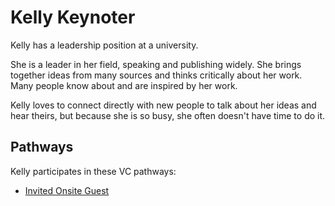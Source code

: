 # Kelly Keynoter

Kelly has a leadership position at a university.

She is a leader in her field, speaking and publishing widely. She brings together ideas from many sources and thinks critically about her work. Many people know about and are inspired by her work.

Kelly loves to connect directly with new people to talk about her ideas and hear theirs, but because she is so busy, she often doesn't have time to do it.

## Pathways
Kelly participates in these VC pathways:
* [Invited Onsite Guest](../pathways/invited-guest-onsite.md)
